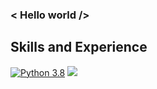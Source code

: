 ### < Hello world />

## Skills and Experience
[![Python 3.8](https://img.shields.io/badge/python-3.8-blue.svg)](https://www.python.org/downloads/release/python-360/)
<img src="https://img.shields.io/badge/Python-3776AB?style=for-the-badge&logo=python&logoColor=white" >
